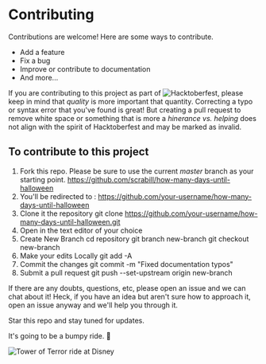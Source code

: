 # Contributing

Contributions are welcome! Here are some ways to contribute.

- Add a feature
- Fix a bug
- Improve or contribute to documentation
- And more...

If you are contributing to this project as part of ![Hacktoberfest](https://hacktoberfest.digitalocean.com), please keep in mind that _quality_ is more important that quantity. Correcting a typo or syntax error that you've found is great! But creating a pull request to remove white space or something that is more a _hinerance vs. helping_ does not align with the spirit of Hacktoberfest and may be marked as invalid.

## To contribute to this project

1. Fork this repo. Please be sure to use the current _master_ branch as your starting point.
		https://github.com/scrabill/how-many-days-until-halloween
1. You'll be redirected to :
		https://github.com/your-username/how-many-days-until-halloween
1. Clone it the repository
		git clone https://github.com/your-username/how-many-days-until-halloween.git
1. Open in the text editor of your choice
1. Create New Branch
		cd repository
		git branch new-branch
		git checkout new-branch
1. Make your edits Locally
		git add -A  
1. Commit the changes 
		git commit -m "Fixed documentation typos"
1. Submit a pull request
		git push --set-upstream origin new-branch
		
If there are any doubts, questions, etc, please open an issue and we can chat about it! Heck, if you have an idea but aren't sure how to approach it, open an issue anyway and we'll help you through it.

Star this repo and stay tuned for updates.

It's going to be a bumpy ride. :ghost:

![Tower of Terror ride at Disney](https://media.giphy.com/media/2reM0P5agXPLG/giphy.gif)
